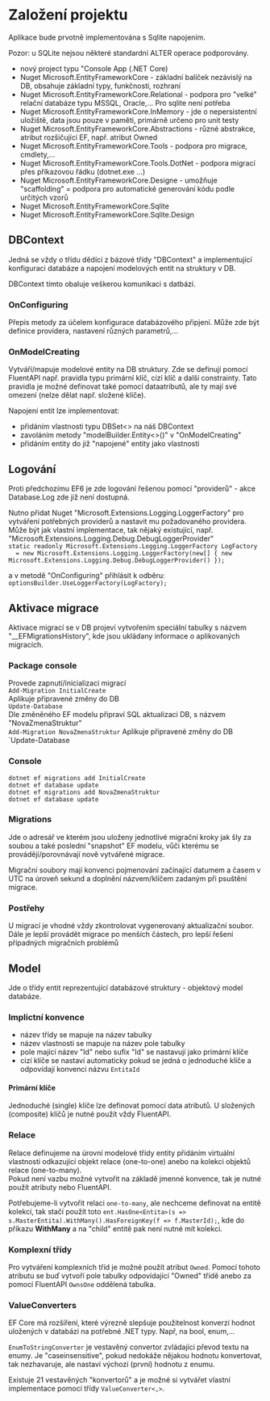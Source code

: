 # Založení projektu
Aplikace bude prvotně implementována s Sqlite napojením.

Pozor: u SQLite nejsou některé standardní ALTER operace podporovány.

* nový project typu "Console App (.NET Core)
* Nuget Microsoft.EntityFrameworkCore - základní balíček nezávislý na DB, obsahuje základní typy, funkčnosti, rozhraní
* Nuget Microsoft.EntityFrameworkCore.Relational - podpora pro "velké" relační databáze typu MSSQL, Oracle,... Pro sqlite není potřeba
* Nuget Microsoft.EntityFrameworkCore.InMemory - jde o nepersistentní uložiště, data jsou pouze v paměti, primárně určeno pro unit testy
* Nuget Microsoft.EntityFrameworkCore.Abstractions - různé abstrakce, atribut rozšičující EF, např. atribut Owned
* Nuget Microsoft.EntityFrameworkCore.Tools - podpora pro migrace, cmdlety,...
* Nuget Microsoft.EntityFrameworkCore.Tools.DotNet - podpora migrací přes příkazovou řádku (dotnet.exe ...)
* Nuget Microsoft.EntityFrameworkCore.Designe - umožňuje "scaffolding" = podpora pro automatické generování kódu podle určitých vzorů
* Nuget Microsoft.EntityFrameworkCore.Sqlite
* Nuget Microsoft.EntityFrameworkCore.Sqlite.Design

## DBContext
Jedná se vždy o třídu dědící z bázové třídy "DBContext" a implementující konfiguraci databáze a napojení modelových entit na struktury v DB.

DBContext tímto obaluje veškerou komunikaci s datbází.

### OnConfiguring
Přepis metody za účelem konfigurace databázového připjení. Může zde být definice providera, nastavení různých parametrů,...

### OnModelCreating
Vytváří/mapuje modelové entity na DB struktury. Zde se definují pomocí FluentAPI např. pravidla typu primární klíč, cizí klíč a další constrainty. Tato pravidla je možné definovat také pomocí dataatributů, ale ty mají své omezení (nelze dělat např. složené klíče).

Napojení entit lze implementovat:
* přidáním vlastnosti typu DBSet<> na náš DBContext
* zavoláním metody "modelBuilder.Entity<>()" v "OnModelCreating"
* přidáním entity do již "napojené" entity jako vlastnosti

## Logování
Proti předchozímu EF6 je zde logování řešenou pomocí "providerů" - akce Database.Log zde již není dostupná.

Nutno přidat Nuget "Microsoft.Extensions.Logging.LoggerFactory" pro vytváření potřebných providerů a nastavit mu požadovaného providera. Může být jak vlastní implementace, tak nějaký existující, např. "Microsoft.Extensions.Logging.Debug.DebugLoggerProvider"<br/>
`static readonly Microsoft.Extensions.Logging.LoggerFactory LogFactory`<br/>
`  = new Microsoft.Extensions.Logging.LoggerFactory(new[] { new Microsoft.Extensions.Logging.Debug.DebugLoggerProvider() });`

a v metodě "OnConfiguring" přihlásit k odběru:<br/>
`optionsBuilder.UseLoggerFactory(LogFactory);`

## Aktivace migrace
Aktivace migrací se v DB projeví vytvořením speciální tabulky s názvem "__EFMigrationsHistory", kde jsou ukládany informace o aplikovaných migracích.
### Package console
Provede zapnutí/inicializaci migrací<br/>
`Add-Migration InitialCreate`<br/>
Aplikuje připravené změny do DB<br/>
`Update-Database`<br/>
Dle změněného EF modelu připraví SQL aktualizaci DB, s názvem "NovaZmenaStruktur"<br/>
`Add-Migration NovaZmenaStruktur`
Aplikuje připravené změny do DB<br/>
`Update-Database

### Console
`dotnet ef migrations add InitialCreate`<br/>
`dotnet ef database update`<br/>
`dotnet ef migrations add NovaZmenaStruktur`<br/>
`dotnet ef database update`

### Migrations
Jde o adresář ve kterém jsou uloženy jednotlivé migrační kroky jak šly za soubou a také poslední "snapshot" EF modelu, vůči kterému se provádějí/porovnávají nově vytvářené migrace.

Migrační soubory mají konvenci pojmenování začínající datumem a časem v UTC na úroveň sekund a doplnění názvem/klíčem zadaným při psuštění migrace.

### Postřehy
U migrací je vhodné vždy zkontrolovat vygenerovaný aktualizační soubor. Dále je lepší provádět migrace po menších částech, pro lepší řešení případných migračních problémů

## Model
Jde o třídy entit reprezentující databázové struktury - objektový model databáze.

### Implictní konvence
* název třídy se mapuje na název tabulky
* název vlastnosti se mapuje na název pole tabulky
* pole mající název "Id" nebo sufix "Id" se nastavují jako primární klíče
* cizí klíče se nastaví automaticky pokud se jedná o jednoduché klíče a  odpovídají konvenci názvu `EntitaId`

#### Primární klíče
Jednoduché (single) klíče lze definovat pomocí data atributů. U složených (composite) klíčů je nutné použít vždy FluentAPI.

### Relace
Relace definujeme na úrovní modelové třídy entity přidáním virtuální vlastnosti odkazující objekt relace (one-to-one) anebo na kolekci objektů relace (one-to-many).<br/>
Pokud není vazbu možné vytvořit na základě jmenné konvence, tak je nutné použít atributy nebo FluentAPI.

Potřebujeme-li vytvořit relaci `one-to-many`, ale nechceme definovat na entitě kolekci, tak stačí použít toto `ent.HasOne<Entita>(s => s.MasterEntita).WithMany().HasForeignKey(f => f.MasterId);`, kde do příkazu **WithMany** a na "child" entitě pak není nutné mít kolekci.

### Komplexní třídy
Pro vytváření komplexních tříd je možné použít atribut `Owned`. Pomocí tohoto atributu se buď vytvoří pole tabulky odpovídající "Owned" třídě anebo za pomocí FluentAPI `OwnsOne` oddělená tabulka.

### ValueConverters
EF Core má rozšíření, které výrezně slepšuje použitelnost konverzí hodnot uložených v databázi na potřebné .NET typy. Např, na bool, enum,...

`EnumToStringConverter` je vestavěný convertor zvládajíci převod textu na enumy. Je "caseinsensitive", pokud nedokáže nějakou hodnotu konvertovat, tak nezhavaruje, ale nastaví výchozí (první) hodnotu z enumu.

Existuje 21 vestavěných "konvertorů" a je možné si vytvářet vlastní implementace pomocí třídy `ValueConverter<,>`.


